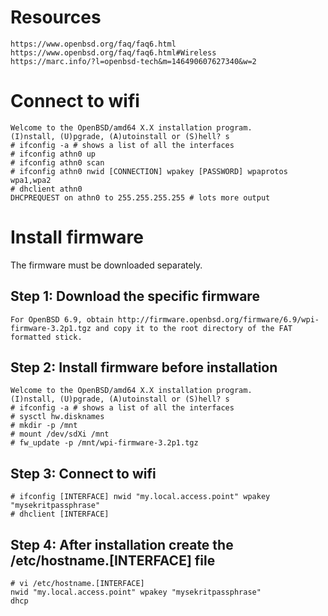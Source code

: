 # Resources
```text
https://www.openbsd.org/faq/faq6.html
https://www.openbsd.org/faq/faq6.html#Wireless
https://marc.info/?l=openbsd-tech&m=146490607627340&w=2
```

# Connect to wifi
```text
Welcome to the OpenBSD/amd64 X.X installation program.
(I)nstall, (U)pgrade, (A)utoinstall or (S)hell? s
# ifconfig -a # shows a list of all the interfaces 
# ifconfig athn0 up
# ifconfig athn0 scan
# ifconfig athn0 nwid [CONNECTION] wpakey [PASSWORD] wpaprotos wpa1,wpa2
# dhclient athn0 
DHCPREQUEST on athn0 to 255.255.255.255 # lots more output
```

# Install firmware
The firmware must be downloaded separately.

## Step 1: Download the specific firmware
```text
For OpenBSD 6.9, obtain http://firmware.openbsd.org/firmware/6.9/wpi-firmware-3.2p1.tgz and copy it to the root directory of the FAT formatted stick.
```

## Step 2: Install firmware before installation
```text
Welcome to the OpenBSD/amd64 X.X installation program.
(I)nstall, (U)pgrade, (A)utoinstall or (S)hell? s
# ifconfig -a # shows a list of all the interfaces
# sysctl hw.disknames
# mkdir -p /mnt
# mount /dev/sdXi /mnt
# fw_update -p /mnt/wpi-firmware-3.2p1.tgz
```

## Step 3: Connect to wifi
```shell
# ifconfig [INTERFACE] nwid "my.local.access.point" wpakey "mysekritpassphrase"
# dhclient [INTERFACE] 
```

## Step 4: After installation create the /etc/hostname.[INTERFACE] file
```shell
# vi /etc/hostname.[INTERFACE]
nwid "my.local.access.point" wpakey "mysekritpassphrase"
dhcp
```
